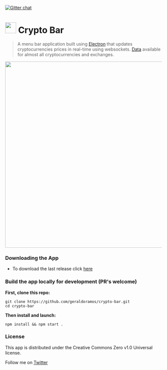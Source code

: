 [![Gitter chat](https://badges.gitter.im/gitterHQ/gitter.png)](https://gitter.im/crypto-bar/Lobby)
# <a target="_blank" href="https://www.producthunt.com/posts/crypto-bar"><img src="https://s3.amazonaws.com/cryptobar/phbadge.png" width="35px" height="35px"></img></a> Crypto Bar
> A menu bar application built using [Electron](https://github.com/electron) that updates cryptocurrencies prices in real-time using websockets. [Data](https://github.com/geraldoramos/crypto-bar/blob/master/config.json) available for almost all cryptocurrencies and exchanges.
<p align="center"><img src="https://s3.amazonaws.com/cryptobar/crypto-bar.gif" width="600"/></p>

### Downloading the App

- To download the last release click [here](https://github.com/geraldoramos/crypto-bar/releases/latest)

### Build the app locally for development (PR's welcome)

**First, clone this repo:**
 ```
git clone https://github.com/geraldoramos/crypto-bar.git
cd crypto-bar
 ```

**Then install and launch:**
```
npm install && npm start .
 ```

### License
This app is distributed under the Creative Commons Zero v1.0 Universal license.

Follow me on [Twitter](http://twitter.com/geraldoramos)
